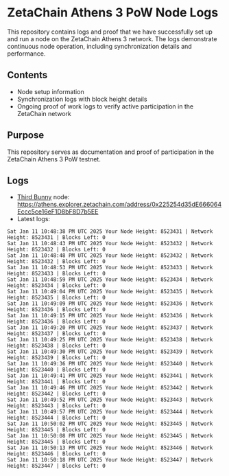 # ZetaChain Athens 3 PoW Node Logs
This repository contains logs and proof that we have successfully set up and run a node on the ZetaChain Athens 3 network. The logs demonstrate continuous node operation, including synchronization details and performance.

## Contents
- Node setup information
- Synchronization logs with block height details
- Ongoing proof of work logs to verify active participation in the ZetaChain network

## Purpose
This repository serves as documentation and proof of participation in the ZetaChain Athens 3 PoW testnet.

## Logs

- [Third Bunny](https://thirdbunny.xyz/) node: https://athens.explorer.zetachain.com/address/0x225254d35dE666064Eccc5ce16eF1D8bF8D7b5EE
- Latest logs:
```
Sat Jan 11 10:48:38 PM UTC 2025 Your Node Height: 8523431 | Network Height: 8523431 | Blocks Left: 0
Sat Jan 11 10:48:43 PM UTC 2025 Your Node Height: 8523432 | Network Height: 8523432 | Blocks Left: 0
Sat Jan 11 10:48:48 PM UTC 2025 Your Node Height: 8523432 | Network Height: 8523432 | Blocks Left: 0
Sat Jan 11 10:48:53 PM UTC 2025 Your Node Height: 8523433 | Network Height: 8523433 | Blocks Left: 0
Sat Jan 11 10:48:59 PM UTC 2025 Your Node Height: 8523434 | Network Height: 8523434 | Blocks Left: 0
Sat Jan 11 10:49:04 PM UTC 2025 Your Node Height: 8523435 | Network Height: 8523435 | Blocks Left: 0
Sat Jan 11 10:49:09 PM UTC 2025 Your Node Height: 8523436 | Network Height: 8523436 | Blocks Left: 0
Sat Jan 11 10:49:15 PM UTC 2025 Your Node Height: 8523436 | Network Height: 8523436 | Blocks Left: 0
Sat Jan 11 10:49:20 PM UTC 2025 Your Node Height: 8523437 | Network Height: 8523437 | Blocks Left: 0
Sat Jan 11 10:49:25 PM UTC 2025 Your Node Height: 8523438 | Network Height: 8523438 | Blocks Left: 0
Sat Jan 11 10:49:30 PM UTC 2025 Your Node Height: 8523439 | Network Height: 8523439 | Blocks Left: 0
Sat Jan 11 10:49:36 PM UTC 2025 Your Node Height: 8523440 | Network Height: 8523440 | Blocks Left: 0
Sat Jan 11 10:49:41 PM UTC 2025 Your Node Height: 8523441 | Network Height: 8523441 | Blocks Left: 0
Sat Jan 11 10:49:46 PM UTC 2025 Your Node Height: 8523442 | Network Height: 8523442 | Blocks Left: 0
Sat Jan 11 10:49:52 PM UTC 2025 Your Node Height: 8523443 | Network Height: 8523443 | Blocks Left: 0
Sat Jan 11 10:49:57 PM UTC 2025 Your Node Height: 8523444 | Network Height: 8523444 | Blocks Left: 0
Sat Jan 11 10:50:02 PM UTC 2025 Your Node Height: 8523445 | Network Height: 8523445 | Blocks Left: 0
Sat Jan 11 10:50:08 PM UTC 2025 Your Node Height: 8523445 | Network Height: 8523445 | Blocks Left: 0
Sat Jan 11 10:50:13 PM UTC 2025 Your Node Height: 8523446 | Network Height: 8523446 | Blocks Left: 0
Sat Jan 11 10:50:18 PM UTC 2025 Your Node Height: 8523447 | Network Height: 8523447 | Blocks Left: 0
```
